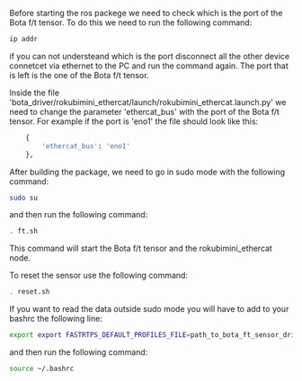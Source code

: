 Before starting the ros packege we need to check which is the port of the Bota f/t tensor. To do this we need to run the following command:
```bash
ip addr
```
if you can not understeand which is the port disconnect all the other device connetcet via ethernet to the PC and run the command again. The port that is left is the one of the Bota f/t tensor.

Inside the file 'bota_driver/rokubimini_ethercat/launch/rokubimini_ethercat.launch.py' we need to change the parameter 'ethercat_bus' with the port of the Bota f/t tensor. For example if the port is 'eno1' the file should look like this:
```python
    {
        'ethercat_bus': 'eno1'
    },
```

After building the package, we need to go in sudo mode with the following command:
```bash
sudo su
```
and then run the following command:
```bash
. ft.sh
```
This command will start the Bota f/t tensor and the rokubimini_ethercat node.

To reset the sensor use the following command:
```bash
. reset.sh
```

If you want to read the data outside sudo mode you will have to add to your bashrc the following line:
```bash
export export FASTRTPS_DEFAULT_PROFILES_FILE=path_to_bota_ft_sensor_driver/udp_transport.xml
```
and then run the following command:
```bash
source ~/.bashrc
```
